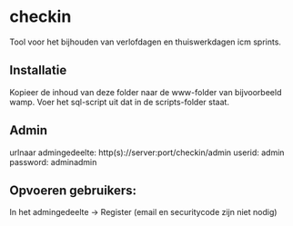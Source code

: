 # checkin
Tool voor het bijhouden van verlofdagen en thuiswerkdagen icm sprints.

## Installatie
Kopieer de inhoud van deze folder naar de www-folder van bijvoorbeeld wamp.
Voer het sql-script uit dat in de scripts-folder staat.

## Admin
urlnaar admingedeelte: http(s)://server:port/checkin/admin
userid: admin
password: adminadmin

## Opvoeren gebruikers:
In het admingedeelte -> Register (email en securitycode zijn niet nodig)
